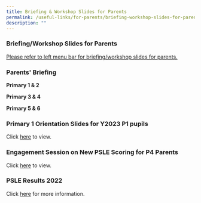 ```yaml
---
title: Briefing & Workshop Slides for Parents
permalink: /useful-links/for-parents/briefing-workshop-slides-for-parents/
description: ""
---
```

### **Briefing/Workshop Slides for Parents**
[Please refer to left menu bar for briefing/workshop slides for parents.](/files/P34%20Parents%20Briefing%2020%20Jan%202022.pdf)

### **Parents' Briefing**
**Primary 1 & 2**<br>


**Primary 3 & 4**<br>


**Primary 5 & 6**<br>


### **Primary 1 Orientation Slides for Y2023 P1 pupils**
Click [here](/files/17%20Nov%202022%20P1%20Orientation%20briefing%20for%20Y2023%20P1.pdf) to view.

### **Engagement Session on New PSLE Scoring for P4 Parents**

Click [here](/files/Parents%20Engagement%20Deck%20on%20Changes%20to%20PSLE%20-%20for%202019%20P4%20Parents%20(handout).pdf) to view.

### **PSLE Results 2022**
Click [here](/files/psleresults2022.pdf) for more information.